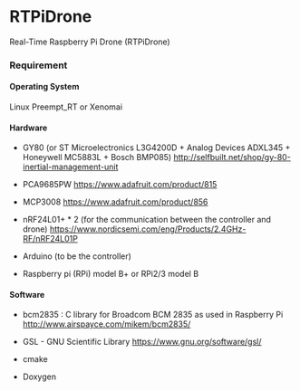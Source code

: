 # RTPiDrone
Real-Time Raspberry Pi Drone (RTPiDrone)

### Requirement ###

#### Operating System ###

Linux Preempt_RT or Xenomai

#### Hardware ####

- GY80 (or ST Microelectronics L3G4200D + Analog Devices ADXL345 + Honeywell MC5883L + Bosch BMP085)
  http://selfbuilt.net/shop/gy-80-inertial-management-unit

- PCA9685PW
  https://www.adafruit.com/product/815

- MCP3008
  https://www.adafruit.com/product/856

- nRF24L01+ * 2 (for the communication between the controller and drone)
  https://www.nordicsemi.com/eng/Products/2.4GHz-RF/nRF24L01P

- Arduino (to be the controller)

- Raspberry pi (RPi) model B+ or RPi2/3 model B

#### Software ####

- bcm2835 : C library for Broadcom BCM 2835 as used in Raspberry Pi 
  http://www.airspayce.com/mikem/bcm2835/

- GSL - GNU Scientific Library
  https://www.gnu.org/software/gsl/

- cmake

- Doxygen
